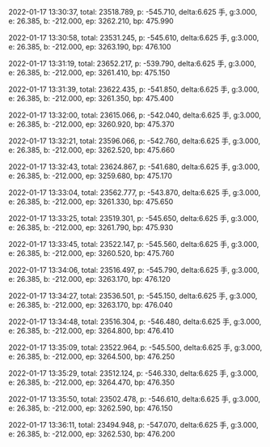 2022-01-17 13:30:37, total: 23518.789, p: -545.710, delta:6.625 手, g:3.000, e: 26.385, b: -212.000, ep: 3262.210, bp: 475.990

2022-01-17 13:30:58, total: 23531.245, p: -545.610, delta:6.625 手, g:3.000, e: 26.385, b: -212.000, ep: 3263.190, bp: 476.100

2022-01-17 13:31:19, total: 23652.217, p: -539.790, delta:6.625 手, g:3.000, e: 26.385, b: -212.000, ep: 3261.410, bp: 475.150

2022-01-17 13:31:39, total: 23622.435, p: -541.850, delta:6.625 手, g:3.000, e: 26.385, b: -212.000, ep: 3261.350, bp: 475.400

2022-01-17 13:32:00, total: 23615.066, p: -542.040, delta:6.625 手, g:3.000, e: 26.385, b: -212.000, ep: 3260.920, bp: 475.370

2022-01-17 13:32:21, total: 23596.066, p: -542.760, delta:6.625 手, g:3.000, e: 26.385, b: -212.000, ep: 3262.520, bp: 475.660

2022-01-17 13:32:43, total: 23624.867, p: -541.680, delta:6.625 手, g:3.000, e: 26.385, b: -212.000, ep: 3259.680, bp: 475.170

2022-01-17 13:33:04, total: 23562.777, p: -543.870, delta:6.625 手, g:3.000, e: 26.385, b: -212.000, ep: 3261.330, bp: 475.650

2022-01-17 13:33:25, total: 23519.301, p: -545.650, delta:6.625 手, g:3.000, e: 26.385, b: -212.000, ep: 3261.790, bp: 475.930

2022-01-17 13:33:45, total: 23522.147, p: -545.560, delta:6.625 手, g:3.000, e: 26.385, b: -212.000, ep: 3260.520, bp: 475.760

2022-01-17 13:34:06, total: 23516.497, p: -545.790, delta:6.625 手, g:3.000, e: 26.385, b: -212.000, ep: 3263.170, bp: 476.120

2022-01-17 13:34:27, total: 23536.501, p: -545.150, delta:6.625 手, g:3.000, e: 26.385, b: -212.000, ep: 3263.170, bp: 476.040

2022-01-17 13:34:48, total: 23516.304, p: -546.480, delta:6.625 手, g:3.000, e: 26.385, b: -212.000, ep: 3264.800, bp: 476.410

2022-01-17 13:35:09, total: 23522.964, p: -545.500, delta:6.625 手, g:3.000, e: 26.385, b: -212.000, ep: 3264.500, bp: 476.250

2022-01-17 13:35:29, total: 23512.124, p: -546.330, delta:6.625 手, g:3.000, e: 26.385, b: -212.000, ep: 3264.470, bp: 476.350

2022-01-17 13:35:50, total: 23502.478, p: -546.610, delta:6.625 手, g:3.000, e: 26.385, b: -212.000, ep: 3262.590, bp: 476.150

2022-01-17 13:36:11, total: 23494.948, p: -547.070, delta:6.625 手, g:3.000, e: 26.385, b: -212.000, ep: 3262.530, bp: 476.200